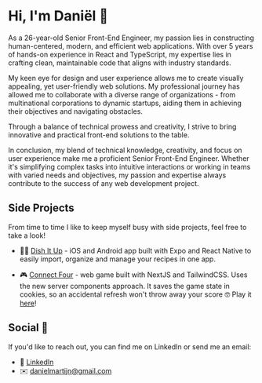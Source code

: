 # Hi, I'm Daniël 👋

As a 26-year-old Senior Front-End Engineer, my passion lies in constructing human-centered, modern, and efficient web applications. With over 5 years of hands-on experience in React and TypeScript, my expertise lies in crafting clean, maintainable code that aligns with industry standards.

My keen eye for design and user experience allows me to create visually appealing, yet user-friendly web solutions. My professional journey has allowed me to collaborate with a diverse range of organizations - from multinational corporations to dynamic startups, aiding them in achieving their objectives and navigating obstacles.

Through a balance of technical prowess and creativity, I strive to bring innovative and practical front-end solutions to the table.

In conclusion, my blend of technical knowledge, creativity, and focus on user experience make me a proficient Senior Front-End Engineer. Whether it's simplifying complex tasks into intuitive interactions or working in teams with varied needs and objectives, my passion and expertise always contribute to the success of any web development project.

## Side Projects

From time to time I like to keep myself busy with side projects, feel free to take a look!

- 🧑‍🍳 [Dish It Up](https://github.com/danielkrux/dish-it-up) - iOS and Android app built with Expo and React Native to easily import, organize and manage your recipes in one app.

- 🎮 [Connect Four](https://github.com/danielkrux/connect-four) - web game built with NextJS and TailwindCSS. Uses the new server components approach. It saves the game state in cookies, so an accidental refresh won't throw away your score 🤓 Play it [here](https://connect-four-danielkrux.vercel.app/)!

## Social 📱

If you'd like to reach out, you can find me on LinkedIn or send me an email:

- 👔 [LinkedIn](https://www.linkedin.com/in/danielkrux)
- ✉️ [danielmartijn@gmail.com](mailto:danielmartijn@gmail.com)
